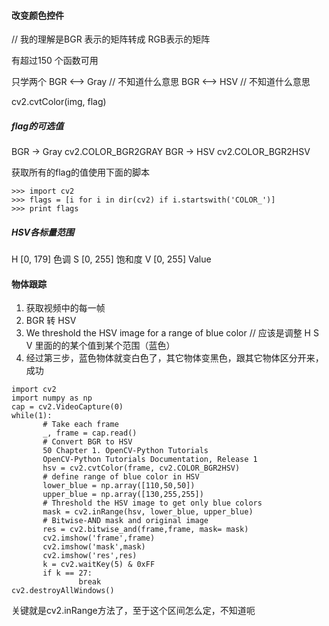 #### 改变颜色控件
// 我的理解是BGR 表示的矩阵转成 RGB表示的矩阵

有超过150 个函数可用

只学两个 BGR <--> Gray        // 不知道什么意思
        BGR <--> HSV         // 不知道什么意思
        
cv2.cvtColor(img, flag)

##### flag的可选值

BGR -> Gray          cv2.COLOR_BGR2GRAY
BGR -> HSV           cv2.COLOR_BGR2HSV

获取所有的flag的值使用下面的脚本
```
>>> import cv2
>>> flags = [i for i in dir(cv2) if i.startswith('COLOR_')]
>>> print flags
```
##### HSV各标量范围
H             [0, 179]      色调
S             [0, 255]      饱和度
V             [0, 255]      Value


#### 物体跟踪

 1. 获取视频中的每一帧
 2. BGR 转 HSV
 3. We threshold the HSV image for a range of blue color // 应该是调整 H S V 里面的的某个值到某个范围（蓝色）
 4. 经过第三步，蓝色物体就变白色了，其它物体变黑色，跟其它物体区分开来，成功
 
 
 ```
 import cv2
import numpy as np
cap = cv2.VideoCapture(0)
while(1):
        # Take each frame
        _, frame = cap.read()
        # Convert BGR to HSV
        50 Chapter 1. OpenCV-Python Tutorials
        OpenCV-Python Tutorials Documentation, Release 1
        hsv = cv2.cvtColor(frame, cv2.COLOR_BGR2HSV)
        # define range of blue color in HSV
        lower_blue = np.array([110,50,50])
        upper_blue = np.array([130,255,255])
        # Threshold the HSV image to get only blue colors
        mask = cv2.inRange(hsv, lower_blue, upper_blue)
        # Bitwise-AND mask and original image
        res = cv2.bitwise_and(frame,frame, mask= mask)
        cv2.imshow('frame',frame)
        cv2.imshow('mask',mask)
        cv2.imshow('res',res)
        k = cv2.waitKey(5) & 0xFF
        if k == 27:
                break
cv2.destroyAllWindows()
 ```
 
 
关键就是cv2.inRange方法了，至于这个区间怎么定，不知道呃
